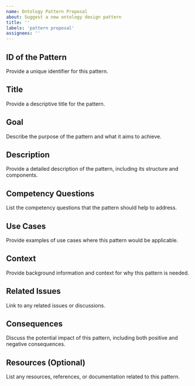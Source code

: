 ```yaml
---
name: Ontology Pattern Proposal
about: Suggest a new ontology design pattern
title: ''
labels: 'pattern proposal'
assignees: ''
---
```


## ID of the Pattern
Provide a unique identifier for this pattern.

## Title
Provide a descriptive title for the pattern.

## Goal
Describe the purpose of the pattern and what it aims to achieve.

## Description
Provide a detailed description of the pattern, including its structure and components.

## Competency Questions
List the competency questions that the pattern should help to address.

## Use Cases
Provide examples of use cases where this pattern would be applicable.

## Context
Provide background information and context for why this pattern is needed.

## Related Issues
Link to any related issues or discussions.

## Consequences
Discuss the potential impact of this pattern, including both positive and negative consequences.

## Resources (Optional)
List any resources, references, or documentation related to this pattern.